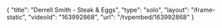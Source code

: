 {
    "title": "Derrell Smith - Steak & Eggs",
    "type": "solo",
    "layout": "iframe-static",
    "videoId": "163992868",
    "url": "\/tvpembed\/163992868"
}